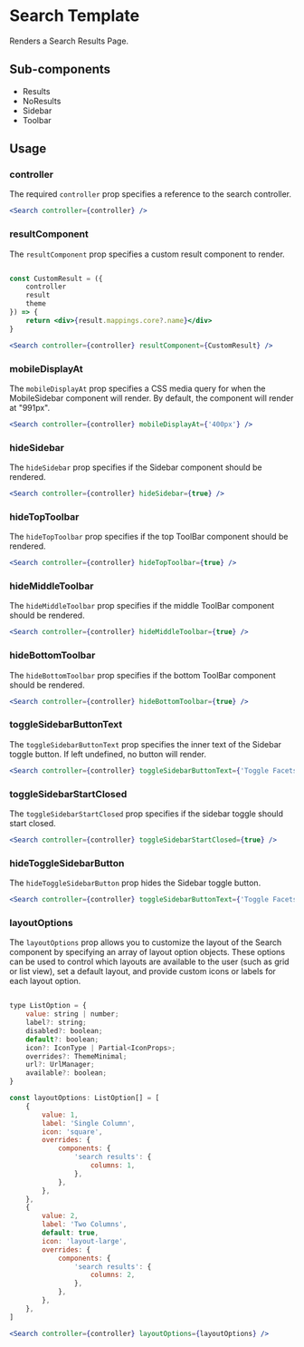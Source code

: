 # Search Template

Renders a Search Results Page.

## Sub-components

- Results
- NoResults
- Sidebar
- Toolbar

## Usage

### controller
The required `controller` prop specifies a reference to the search controller.

```jsx
<Search controller={controller} />
```

### resultComponent
The `resultComponent` prop specifies a custom result component to render.

```jsx

const CustomResult = ({
	controller 
	result
	theme
}) => {
	return <div>{result.mappings.core?.name}</div>
}

<Search controller={controller} resultComponent={CustomResult} />
```

### mobileDisplayAt
The `mobileDisplayAt` prop specifies a CSS media query for when the MobileSidebar component will render. By default, the component will render at "991px".

```jsx
<Search controller={controller} mobileDisplayAt={'400px'} />
```

### hideSidebar
The `hideSidebar` prop specifies if the Sidebar component should be rendered.  

```jsx
<Search controller={controller} hideSidebar={true} />
```

### hideTopToolbar
The `hideTopToolbar` prop specifies if the top ToolBar component should be rendered.  

```jsx
<Search controller={controller} hideTopToolbar={true} />
```

### hideMiddleToolbar
The `hideMiddleToolbar` prop specifies if the middle ToolBar component should be rendered.  

```jsx
<Search controller={controller} hideMiddleToolbar={true} />
```

### hideBottomToolbar
The `hideBottomToolbar` prop specifies if the bottom ToolBar component should be rendered.  

```jsx
<Search controller={controller} hideBottomToolbar={true} />
```

### toggleSidebarButtonText
The `toggleSidebarButtonText` prop specifies the inner text of the Sidebar toggle button. If left undefined, no button will render. 

```jsx
<Search controller={controller} toggleSidebarButtonText={'Toggle Facets'} />
```

### toggleSidebarStartClosed
The `toggleSidebarStartClosed` prop specifies if the sidebar toggle should start closed.

```jsx
<Search controller={controller} toggleSidebarStartClosed={true} />
```

### hideToggleSidebarButton
The `hideToggleSidebarButton` prop hides the Sidebar toggle button.

```jsx
<Search controller={controller} toggleSidebarButtonText={'Toggle Facets'} hideToggleSidebarButton={true} />
```

### layoutOptions
The `layoutOptions` prop allows you to customize the layout of the Search component by specifying an array of layout option objects. These options can be used to control which layouts are available to the user (such as grid or list view), set a default layout, and provide custom icons or labels for each layout option. 




```jsx

type ListOption = {
    value: string | number;
    label?: string;
    disabled?: boolean;
    default?: boolean;
    icon?: IconType | Partial<IconProps>;
    overrides?: ThemeMinimal;
    url?: UrlManager;
    available?: boolean;
}

const layoutOptions: ListOption[] = [
	{
		value: 1,
		label: 'Single Column',
		icon: 'square',
		overrides: {
			components: {
				'search results': {
					columns: 1,
				},
			},
		},
	},
	{
		value: 2,
		label: 'Two Columns',
		default: true,
		icon: 'layout-large',
		overrides: {
			components: {
				'search results': {
					columns: 2,
				},
			},
		},
	},
]

<Search controller={controller} layoutOptions={layoutOptions} />
```